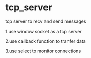 # tcp_server
tcp server to recv and send messages

1.use window socket as a tcp server

2.use callback function to tranfer data

3.use select to monitor connections 

